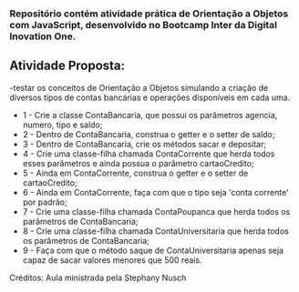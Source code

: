 ### Repositório contém atividade prática de Orientação a Objetos com JavaScript, desenvolvido no Bootcamp Inter da Digital Inovation One.

## Atividade Proposta:
-testar os conceitos de Orientação a Objetos simulando a criação de diversos tipos de contas bancárias e operações disponíveis em cada uma.

+ 1 - Crie a classe ContaBancaria, que possui os parâmetros agencia, numero, tipo e saldo;
+ 2 - Dentro de ContaBancaria, construa o getter e o setter de saldo;
+ 3 - Dentro de ContaBancaria, crie os métodos sacar e depositar;
+ 4 - Crie uma classe-filha chamada ContaCorrente que herda todos esses parâmetros e ainda possua o parâmetro cartaoCredito;
+ 5 - Ainda em ContaCorrente, construa o getter e o setter de cartaoCredito;
+ 6 - Ainda em ContaCorrente, faça com que o tipo seja 'conta corrente' por padrão;
+ 7 - Crie uma classe-filha chamada ContaPoupanca que herda todos os parâmetros de ContaBancaria;
+ 8 - Crie uma classe-filha chamada ContaUniversitaria que herda todos os parâmetros de ContaBancaria;
+ 9 - Faça com que o método saque de ContaUniversitaria apenas seja capaz de sacar valores menores que 500 reais.

Créditos: Aula ministrada pela Stephany Nusch
